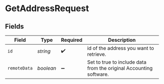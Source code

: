 # GetAddressRequest


## Fields

| Field                                                              | Type                                                               | Required                                                           | Description                                                        |
| ------------------------------------------------------------------ | ------------------------------------------------------------------ | ------------------------------------------------------------------ | ------------------------------------------------------------------ |
| `id`                                                               | *string*                                                           | :heavy_check_mark:                                                 | id of the address you want to retrieve.                            |
| `remoteData`                                                       | *boolean*                                                          | :heavy_minus_sign:                                                 | Set to true to include data from the original Accounting software. |